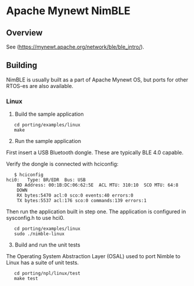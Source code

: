 <!--
#
# Licensed to the Apache Software Foundation (ASF) under one
# or more contributor license agreements.  See the NOTICE file
# distributed with this work for additional information
# regarding copyright ownership.  The ASF licenses this file
# to you under the Apache License, Version 2.0 (the
# "License"); you may not use this file except in compliance
# with the License.  You may obtain a copy of the License at
#
# http://www.apache.org/licenses/LICENSE-2.0
#
# Unless required by applicable law or agreed to in writing,
# software distributed under the License is distributed on an
# "AS IS" BASIS, WITHOUT WARRANTIES OR CONDITIONS OF ANY
#  KIND, either express or implied.  See the License for the
# specific language governing permissions and limitations
# under the License.
#
-->

# Apache Mynewt NimBLE

## Overview

See (https://mynewt.apache.org/network/ble/ble_intro/).

## Building

NimBLE is usually built as a part of Apache Mynewt OS, but ports for
other RTOS-es are also available.

### Linux

1. Build the sample application

```no-highlight
   cd porting/examples/linux
   make
```

2. Run the sample application

First insert a USB Bluetooth dongle.  These are typically BLE 4.0 capable.

Verify the dongle is connected with hciconfig:

```no-highlight
   $ hciconfig
hci0:	Type: BR/EDR  Bus: USB
	BD Address: 00:1B:DC:06:62:5E  ACL MTU: 310:10  SCO MTU: 64:8
	DOWN
	RX bytes:5470 acl:0 sco:0 events:40 errors:0
	TX bytes:5537 acl:176 sco:0 commands:139 errors:1
```

Then run the application built in step one.  The application is configured
in sysconfig.h to use hci0.

```no-highlight
   cd porting/examples/linux
   sudo ./nimble-linux
```

3. Build and run the unit tests

The Operating System Abstraction Layer (OSAL) used to port Nimble to Linux
has a suite of unit tests.

```no-highlight
   cd porting/npl/linux/test
   make test
```
